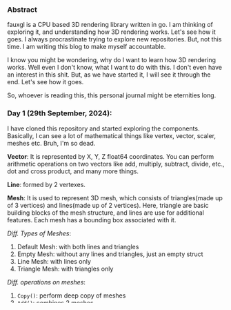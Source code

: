 ### Abstract

fauxgl is a CPU based 3D rendering library written in go. I am thinking of exploring it, and understanding how 3D rendering works. Let's see how it goes.
I always procrastinate trying to explore new repositories. But, not this time. 
I am writing this blog to make myself accountable.

I know you might be wondering, why do I want to learn how 3D rendering works. Well even I don't know, what I want to do with this. I don't even have an interest in this shit. But, as we have started it, I will see it through the end. Let's see how it goes. 

So, whoever is reading this, this personal journal might be eternities long. 

### Day 1 (29th September, 2024): 
I have cloned this repository and started exploring the components. Basically, I can see a lot of mathematical things like vertex, vector, scaler, meshes etc. Bruh, I'm so dead.

**Vector**: 
It is represented by X, Y, Z float64 coordinates. You can perform arithmetic operations on two vectors like add, multiply, subtract, divide, etc., dot and cross product, and many more things.

**Line**: 
formed by 2 vertexes. 

**Mesh**: 
It is used to represent 3D mesh, which consists of triangles(made up of 3 vertices) and lines(made up of 2 vertices). Here, triangle are basic building blocks of the mesh structure, and lines are use for additional features. Each mesh has a bounding box associated with it.

*Diff. Types of Meshes*: 
1. Default Mesh: with both lines and triangles
2. Empty Mesh: without any lines and triangles, just an empty struct
3. Line Mesh: with lines only
4. Triangle Mesh: with triangles only

*Diff. operations on meshes*:
1. `Copy()`: perform deep copy of meshes
2. `Add()`: combines 2 meshes
3. `SetColor()`: Sets the color of all triangles of the mesh
4. `Volume() and SurfaceArea()` to calculate volume and surface area of the mesh.

and lot of other things like transformations, smoothing of meshes, mesh modifications, loading meshes to STL files etc.

**Bounding Boxes**: 
It is represented by Min, Max Vectors in `BoundaryBox` struct.
It has various purposes in 3d graphics and game development:
1. To check whether 3d objects are intersecting/touching or not. It can also be used for collision detection in 3d models. Basically, what we do is we create bounding boxes of each 3D object, and check whether they intersect or not. If they do not intersect, objects have not collided. Implementation: `Intersects()` method.
2. Using this, we can divide our 3D space into multiple parts, and optimize the search by reducing the search space to a specific bounding box. 
Implementation: `Contains(), ContainsBox(), Intersection()` methods are used to determine which partition an object belongs to.
3. Frustum Culling: it is used to determine which objects are visible from camera's point of view. We create a frustum from camera's point of view. Then, the objects whose bounding boxes are completely outside the frustum, can be discarded from the rendering pipeline. 
Implementation: we can use `Intersects()` method to determine if object is in camera point of view or not, by checking if it intersects with the view frustum of the camera.


